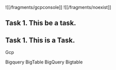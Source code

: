 
![[/fragments/gcpconsole]]
![[/fragments/noexist]]

## Task 1. This be a task.

## Task 1. This is a Task.

Gcp

Bigquery
BigTable
BigQuery
Bigtable
